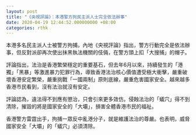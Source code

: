 ```yaml
---
layout: post
title: "《央視評論》：本港警方拘民主派人士完全依法辦事"
date: 2020-04-19 12:44:52.000000000 +08:00
categories: rthk
---
```


本港多名民主派人士被警方拘捕，內地《央視評論》指出，警方行動完全是依法辦事，但反對派卻再次使出抹黑執法機關的伎倆，在警方頭上扣「大搜捕」的帽子。

評論指出，法治是香港繁榮穩定的重要基石，但去年6月以來，持續發生的「港獨」「黑暴」等激進暴力犯罪行為，導致香港法治核心價值遭受極大衝擊，嚴重破壞香港安定繁榮，嚴重挑戰「一國兩制」原則底線，嚴重危害國家安全。越來越多香港市民看到，沒有法治就沒有安定。

評論認為，違法得不到應有懲治，只會引來更多效仿。侵蝕法治的「蟻穴」得不到清除，摧毀的將是國家安全的「大壩」，損害全體香港市民的福祉。

香港警方雷霆出手，拘捕一眾反中亂港分子，就是維護法治的尊嚴。也表明，威脅國家安全「大壩」的「蟻穴」必須清除。
